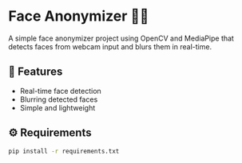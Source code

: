 # Face Anonymizer 🕵️‍♂️

A simple face anonymizer project using OpenCV and MediaPipe that detects faces from webcam input and blurs them in real-time.

## 🚀 Features
- Real-time face detection  
- Blurring detected faces  
- Simple and lightweight  

## ⚙️ Requirements
```bash
pip install -r requirements.txt
